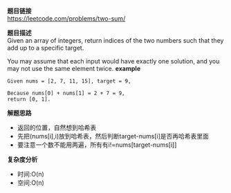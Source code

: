 **题目链接**  
https://leetcode.com/problems/two-sum/  

**题目描述**  
Given an array of integers, return indices of the two numbers such that they add up to a specific target.

You may assume that each input would have exactly one solution, and you may not use the same element twice.
**example** 
```
Given nums = [2, 7, 11, 15], target = 9,

Because nums[0] + nums[1] = 2 + 7 = 9,
return [0, 1].
```

**解题思路**
* 返回的位置，自然想到哈希表  
* 先把(nums[i],i)放到哈希表，然后判断target-nums[i]是否再哈希表里面  
* 要注意一个数不能用两遍，所有有i!=nums[target-nums[i]]  

**复杂度分析**  
* 时间:O(n)
* 空间:O(n)
